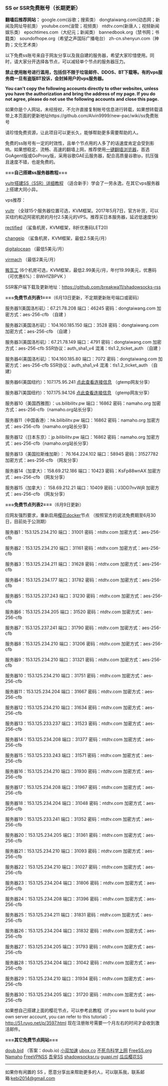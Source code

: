 ### SS or SSR免费账号（长期更新）

**翻墙后推荐网站：** google.com(谷歌；搜索类） dongtaiwang.com(动态网；新闻及网址导航类）  youtube.com(油管；视频类）  ntdtv.com(新唐人；视频新闻娱乐类）    epochtimes.com（大纪元；新闻类）   bannedbook.org（禁书网；书籍类）   soundofhope.org（希望之声国际广播电台）
    zh-cn.shenyun.com（神韵；文化艺术类）

以下免费ss账号来自于网友分享以及我自建的服务器，希望大家珍惜使用。同时，请大家分开选择各节点，可以减轻单个节点的服务器压力。

**禁止使用账号进行滥用，包括但不限于垃圾邮件、DDOS、BT下载等。有的vps服务商一旦有盗版BT投诉，会封掉用户的vps服务器。**

**You can't copy the following accounts directly to other websites, unless you have the authorization and bring the address of my page. If you do not agree, please do not use the following accounts and close this page.**

如果你是个人网站，未经授权，不允许直接复制帐号信息进行转载，如果想转载请带上本页面的更新地址https://github.com/Alvin9999/new-pac/wiki/ss免费账号  

请珍惜免费资源，让此项目可以更长久，能够帮助更多需要帮助的人。

免费的ss账号有一定的时效性，且单个节点用的人多了的话速度肯定会受到影响。如果想稳定、流畅、高速的翻墙上网，推荐使用[一键翻墙浏览器](https://github.com/Alvin9999/new-pac/wiki)，首选GoAgent版或GoProxy版，采用谷歌GAE云服务器，配合高质量谷歌ip，抗压强且速度不错，也是免费的。

**===自己搭建ss服务器教程===**

[vultr搭建SS（SSR）详细教程](https://github.com/Alvin9999/new-pac/wiki/%E8%87%AA%E5%BB%BAss%E6%9C%8D%E5%8A%A1%E5%99%A8%E6%95%99%E7%A8%8B) （适合新手）学会了一劳永逸，在其它vps服务器上搭建大同小异。

vps推荐：

[vultr](http://www.vultr.com/?ref=7048874) （全球15个服务器位置可选，KVM框架。2017年5月7日，官方补货，可以买纽约和迈阿密机房的月付2.5美元的VPS。推荐买日本服务器，延迟低速度快） 

[rectified](https://secure.rectified.net/cart.php) （鲨鱼机房，KVM框架，8折优惠码LET20)  

[changeip](https://www.changeip.com/accounts/cart.php?gid=9) （鲨鱼机房，KVM框架，最低2.5美元/月）

[digitalocean](https://www.digitalocean.com/) （最低5美元/月）

[virmach](https://billing.virmach.com/cart.php?gid=18) （最低2美元/月）

[搬瓦工](https://bwh1.net/cart.php?a=confproduct&i=1) (6个机房可选，KVM框架，最低2.99美元/月，年付19.99美元，优惠码（可优惠6%）：BWH1ZBPVK ）

SSR客户端下载及更新地址：https://github.com/breakwa11/shadowsocks-rss

**===免费节点列表1===**（6月13日更新，不定期更新账号端口或密码）

服务器1(美国洛杉矶）：67.21.78.208 端口：46245 密码：dongtaiwang.com 加密方式：aes-256-cfb   （自建 ）

服务器2(美国洛杉矶）：104.160.185.150 端口：3528 密码：dongtaiwang.com 加密方式：aes-256-cfb   （自建 ）

服务器3(美国洛杉矶）：67.21.78.149 端口：4791 密码：dongtaiwang.com 加密方式：aes-256-cfb  SSR协议：auth_sha1_v4  混淆：tls1.2_ticket_auth  （自建 ）

服务器4(美国洛杉矶）：104.160.185.80  端口：7072  密码：dongtaiwang.com 加密方式：aes-256-cfb  SSR协议：auth_sha1_v4  混淆：tls1.2_ticket_auth （自建）

服务器6(美国纽约）：107.175.95.241 [点此查看连接信息](https://github.com/candy2107/new-pac/blob/ss/data/ss1.md) （gtemp网友分享）

服务器7(美国纽约）：107.175.94.126 [点此查看连接信息](https://github.com/candy2107/new-pac/blob/ss/data/ss2.md) （gtemp网友分享）

服务器10（美国西雅图）：us.bilibilitv.pw  端口：16862  密码：namaho.org  加密方式：aes-256-cfb（namaho.org站长分享）

服务器11（中国香港）：hk.bilibilitv.pw  端口：16862  密码：namaho.org  加密方式：aes-256-cfb（namaho.org站长分享）

服务器12（日本东京）：jp.bilibilitv.pw  端口：16862  密码：namaho.org  加密方式：aes-256-cfb（namaho.org站长分享）

服务器13（美国拉斯维加斯）： 76.164.224.102 端口：58945 密码：31527782 加密方式：aes-256-cfb （网友分享）

服务器14（加拿大）：158.69.212.186  端口：10423  密码：KsFp88wnAX 加密方式：aes-256-cfb （网友分享）

服务器15（加拿大）： 158.69.212.21  端口：10409  密码：U3DD7nvWjR 加密方式：aes-256-cfb （网友分享）


**===免费节点列表2===**（6月9日更新）

应网友强烈要求，重新启用[樱花docker](https://arukas.io/ )节点 （按照官方的说法免费期至6月30日，目前处于公测期）

服务器1：153.125.234.210  端口：31001 密码：ntdtv.com 加密方式：aes-256-cfb 

服务器2：153.125.234.210  端口：31161 密码：ntdtv.com 加密方式：aes-256-cfb 

服务器3：153.125.234.211  端口：31628 密码：ntdtv.com 加密方式：aes-256-cfb 

服务器4：153.125.234.177  端口：31782 密码：ntdtv.com 加密方式：aes-256-cfb 

服务器5：153.125.237.243 端口：31230 密码：ntdtv.com 加密方式：aes-256-cfb 

服务器6：153.125.234.205 端口：31520 密码：ntdtv.com 加密方式：aes-256-cfb 

服务器7：153.125.237.241 端口：31790 密码：ntdtv.com 加密方式：aes-256-cfb 

服务器8：153.125.234.210 端口：31206 密码：ntdtv.com 加密方式：aes-256-cfb 

服务器9：153.125.234.210 端口：31321 密码：ntdtv.com 加密方式：aes-256-cfb
 
服务器10：153.125.234.210 端口：31751 密码：ntdtv.com 加密方式：aes-256-cfb 

服务器11：153.125.234.204 端口：31667 密码：ntdtv.com 加密方式：aes-256-cfb
 
服务器12：153.125.234.210 端口：31634 密码：ntdtv.com 加密方式：aes-256-cfb 

服务器13：153.125.233.237 端口：31523 密码：ntdtv.com 加密方式：aes-256-cfb 

服务器14：153.125.234.208 端口：31377 密码：ntdtv.com 加密方式：aes-256-cfb 

服务器15：153.125.233.243 端口：31571 密码：ntdtv.com 加密方式：aes-256-cfb 

服务器16：153.125.234.210 端口：31930 密码：ntdtv.com 加密方式：aes-256-cfb 

服务器17：153.125.234.208 端口：31967 密码：ntdtv.com 加密方式：aes-256-cfb 

服务器18：153.125.234.204 端口：31048 密码：ntdtv.com 加密方式：aes-256-cfb 

服务器19：153.125.233.241 端口：31352 密码：ntdtv.com 加密方式：aes-256-cfb 

服务器20：153.125.234.205 端口：31361 密码：ntdtv.com 加密方式：aes-256-cfb 

服务器21：153.125.234.210 端口：31093 密码：ntdtv.com 加密方式：aes-256-cfb 

服务器22：153.125.234.210 端口：31027 密码：ntdtv.com 加密方式：aes-256-cfb 

服务器23：153.125.234.204 端口：31806 密码：ntdtv.com 加密方式：aes-256-cfb 

服务器24：153.125.234.208 端口：31396 密码：ntdtv.com 加密方式：aes-256-cfb 

服务器25：153.125.234.211 端口：31831 密码：ntdtv.com 加密方式：aes-256-cfb 

服务器26：153.125.234.204 端口：31832 密码：ntdtv.com 加密方式：aes-256-cfb 

服务器27：153.125.234.205 端口：31793 密码：ntdtv.com 加密方式：aes-256-cfb 

服务器28：153.125.234.204 端口：31042 密码：ntdtv.com 加密方式：aes-256-cfb 

服务器29：153.125.234.210 端口：31934 密码：ntdtv.com 加密方式：aes-256-cfb 

服务器30：153.125.234.205 端口：31720 密码：ntdtv.com 加密方式：aes-256-cfb 


如果想自己搭建上面的樱花节点，可以参考此教程（If you want to build your own server account, you can refer to this tutorial）：http://51.ruyo.net/p/3597.html 现在注册账号需要一个月左右的时间才会收到激活邮件。

**===其它免费节点网站===**

[doub.bid](https://doub.bid/sszhfx/) （答案：doub.io)  [小双加速](https://xsjs.yhyhd.org/free-ss) [ubox.co](https://www.vbox.co/)
 [不死鸟科学上网](http://yuweining.cn/leifeng/) [FreeSS.org](http://freess.org/)
 [Namaho](https://www.namaho.org)   [FreeVPNSS](https://get.freevpnss.me/#shadowsocks)  [吾皇SS](https://freessr.xyz/) [shadowsocksr.ru](https://shadowsocksr.ru/)  [guapi.ml](https://guapi.ml/home/) [瓜瓜樱花SS](http://guaguass.lol/)


***

如果你有闲置的 SS ，愿意分享出来帮助更多的人，可以联系我，联系邮箱:kebi2014@gmail.com 